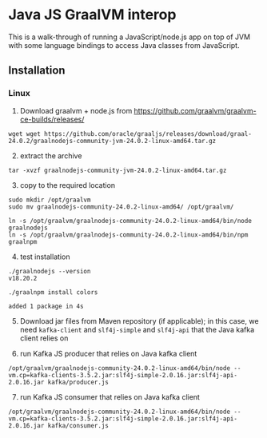 # Java JS GraalVM interop

This is a walk-through of running a JavaScript/node.js app on top of JVM
with some language bindings to access Java classes from JavaScript.

## Installation

### Linux

1. Download graalvm + node.js from https://github.com/graalvm/graalvm-ce-builds/releases/
   
```shell
wget wget https://github.com/oracle/graaljs/releases/download/graal-24.0.2/graalnodejs-community-jvm-24.0.2-linux-amd64.tar.gz
```
2. extract the archive

```shell
tar -xvzf graalnodejs-community-jvm-24.0.2-linux-amd64.tar.gz
```

3. copy to the required location
```shell
sudo mkdir /opt/graalvm
sudo mv graalnodejs-community-24.0.2-linux-amd64/ /opt/graalvm/

ln -s /opt/graalvm/graalnodejs-community-24.0.2-linux-amd64/bin/node graalnodejs
ln -s /opt/graalvm/graalnodejs-community-24.0.2-linux-amd64/bin/npm graalnpm
```

4. test installation

```shell
./graalnodejs --version
v18.20.2

./graalnpm install colors

added 1 package in 4s
```

5. Download jar files from Maven repository (if applicable); in this case, 
we need `kafka-client` and `slf4j-simple` and `slf4j-api` that the Java kafka client relies on

6. run Kafka JS producer that relies on Java kafka client

```shell
/opt/graalvm/graalnodejs-community-24.0.2-linux-amd64/bin/node --vm.cp=kafka-clients-3.5.2.jar:slf4j-simple-2.0.16.jar:slf4j-api-2.0.16.jar kafka/producer.js
```

7. run Kafka JS consumer that relies on Java kafka client

```shell
/opt/graalvm/graalnodejs-community-24.0.2-linux-amd64/bin/node --vm.cp=kafka-clients-3.5.2.jar:slf4j-simple-2.0.16.jar:slf4j-api-2.0.16.jar kafka/consumer.js
```